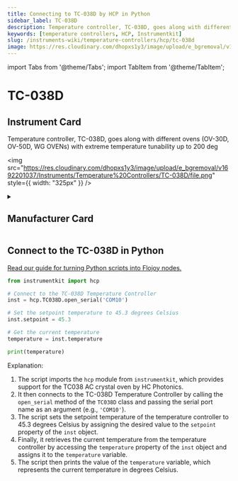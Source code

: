 ```yaml
---
title: Connecting to TC-038D by HCP in Python
sidebar_label: TC-038D
description: Temperature controller, TC-038D, goes along with different ovens (OV-30D, OV-50D, WG OVENs) with extreme temperature tunability up to 200 deg
keywords: [temperature controllers, HCP, Instrumentkit]
slug: /instruments-wiki/temperature-controllers/hcp/tc-038d
image: https://res.cloudinary.com/dhopxs1y3/image/upload/e_bgremoval/v1692201037/Instruments/Temperature%20Controllers/TC-038D/file.png
---
```


import Tabs from '@theme/Tabs';
import TabItem from '@theme/TabItem';

# TC-038D

## Instrument Card

<div className="flex">

<div>

Temperature controller, TC-038D, goes along with different ovens (OV-30D, OV-50D, WG OVENs) with extreme temperature tunability up to 200 deg

</div>

<img src="https://res.cloudinary.com/dhopxs1y3/image/upload/e_bgremoval/v1692201037/Instruments/Temperature%20Controllers/TC-038D/file.png" style={{ width: "325px" }} />

</div>

<details>
<summary><h2>Manufacturer Card</h2></summary>

<img src="https://res.cloudinary.com/dhopxs1y3/image/upload/e_bgremoval/v1692126010/Instruments/Vendor%20Logos/HCP.png" style={{ width: "100%", objectFit: "cover" }} />

**HC Photonics** (HCP) provides crystal ovens and controllers to well manage the temperature of nonlinear crystals, especially PPLN and PPLT. <a href="https://www.hcphotonics.com">Website</a>.

<ul>
  <li>Headquarters: Taiwan</li>
  <li>Yearly Revenue (millions, USD): 7.0</li>
</ul>
</details>

## Connect to the TC-038D in Python

[Read our guide for turning Python scripts into Flojoy nodes.](https://docs.flojoy.ai/custom-nodes/creating-custom-node/)


<Tabs>
<TabItem value="Instrumentkit" label="Instrumentkit">


```python
from instrumentkit import hcp

# Connect to the TC-038D Temperature Controller
inst = hcp.TC038D.open_serial('COM10')

# Set the setpoint temperature to 45.3 degrees Celsius
inst.setpoint = 45.3

# Get the current temperature
temperature = inst.temperature

print(temperature)
```

Explanation:
1. The script imports the `hcp` module from `instrumentkit`, which provides support for the TC038 AC crystal oven by HC Photonics.
2. It then connects to the TC-038D Temperature Controller by calling the `open_serial` method of the `TC038D` class and passing the serial port name as an argument (e.g., `'COM10'`).
3. The script sets the setpoint temperature of the temperature controller to 45.3 degrees Celsius by assigning the desired value to the `setpoint` property of the `inst` object.
4. Finally, it retrieves the current temperature from the temperature controller by accessing the `temperature` property of the `inst` object and assigns it to the `temperature` variable.
5. The script then prints the value of the `temperature` variable, which represents the current temperature in degrees Celsius.

</TabItem>
</Tabs>